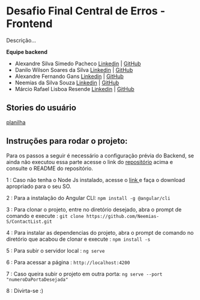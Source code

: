# Desafio Final Central de Erros - Frontend

Descrição...

**Equipe backend**
* Alexandre Silva Simedo Pacheco [Linkedin](https://linkedin.com) | [GitHub](https://github.com)
* Danilo Wilson Soares da Silva [Linkedin](https://linkedin.com) | [GitHub](https://github.com)
* Alexandre Fernando Gans [Linkedin](https://www.linkedin.com/in/alexandregans/) | [GitHub](https://github.com/gans)
* Neemias da Silva Souza [Linkedin](https://linkedin.com) | [GitHub](https://github.com/Neemias-S)
* Márcio Rafael Lisboa Resende [Linkedin](https://linkedin.com) | [GitHub](https://github.com)


## Stories do usuário
[planilha](https://docs.google.com/spreadsheets/d/1uAfXOJKlHbWOtik5yWVzqu_JeFT1DIN1sJ4ihf19YlM/edit#gid=0)


## Instruções para rodar o projeto:

Para os passos a seguir é necessário a configuração prévia do Backend, se ainda não executou essa parte acesse o link do <a href="https://github.com/Codenation-Squad3/Desafio-Final-Central-de-Erros" target="_blank" >repositório</a> acima e consulte o README do repositório.

 1 : Caso não tenha o Node Js instalado, acesse o <a href="https://nodejs.org/en/download/" target="_blank"> link </a> e faça o download apropriado para o seu SO.

 2 : Para a instalação do Angular CLI: `npm install -g @angular/cli`

 3 : Para clonar o projeto, entre no diretório desejado, abra o prompt de comando e execute : `git clone https://github.com/Neemias-S/ContactList.git`

 4 : Para instalar as dependencias do projeto, abra o prompt de comando no diretório que acabou de clonar e execute : `npm install -s`

 5 : Para subir o servidor local : `ng serve`

 6 : Para acessar a página : `http://localhost:4200`

 7 : Caso queira subir o projeto em outra porta: `ng serve --port "numeroDaPortaDesejada"`

 8 : Divirta-se :)
